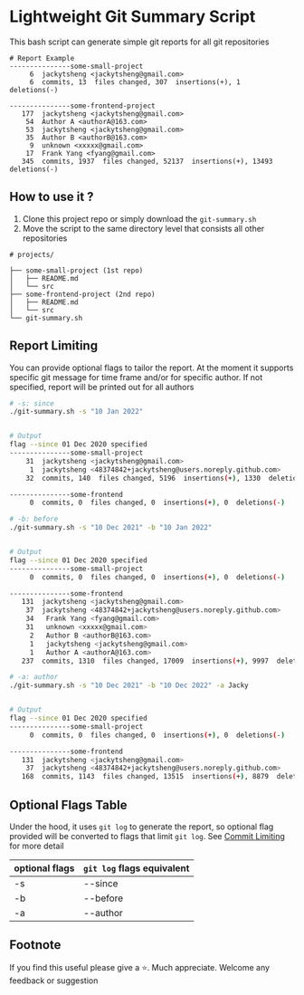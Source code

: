 # Lightweight Git Summary Script

This bash script can generate simple git reports for all git repositories


```
# Report Example
---------------some-small-project
     6  jackytsheng <jackytsheng@gmail.com>
     6  commits, 13  files changed, 307  insertions(+), 1  deletions(-)

---------------some-frontend-project
   177  jackytsheng <jackytsheng@gmail.com>
    54  Author A <authorA@163.com>
    53  jackytsheng <jackytsheng@gmail.com>
    35  Author B <authorB@163.com>
     9  unknown <xxxxx@gmail.com>
    17  Frank Yang <fyang@gmail.com>
   345  commits, 1937  files changed, 52137  insertions(+), 13493  deletions(-)
```

## How to use it ?

1. Clone this project repo or simply download the `git-summary.sh`
2. Move the script to the same directory level that consists all other repositories

```
# projects/

├── some-small-project (1st repo)
│   ├── README.md
│   └── src
├── some-frontend-project (2nd repo)
│   ├── README.md
│   └── src
└── git-summary.sh
```

## Report Limiting

You can provide optional flags to tailor the report. At the moment it supports specific git message for time frame and/or for specific author. If not specified, report will be printed out for all authors


```bash
# -s: since
./git-summary.sh -s "10 Jan 2022"


# Output
flag --since 01 Dec 2020 specified
---------------some-small-project
    31  jackytsheng <jackytsheng@gmail.com>
     1  jackytsheng <48374842+jackytsheng@users.noreply.github.com>
    32  commits, 140  files changed, 5196  insertions(+), 1330  deletions(-)

---------------some-frontend
     0  commits, 0  files changed, 0  insertions(+), 0  deletions(-)
```


```bash
# -b: before
./git-summary.sh -s "10 Dec 2021" -b "10 Jan 2022"


# Output
flag --since 01 Dec 2020 specified
---------------some-small-project
     0  commits, 0  files changed, 0  insertions(+), 0  deletions(-)

---------------some-frontend
   131  jackytsheng <jackytsheng@gmail.com>
    37  jackytsheng <48374842+jackytsheng@users.noreply.github.com>
    34   Frank Yang <fyang@gmail.com>
    31   unknown <xxxxx@gmail.com>
     2   Author B <authorB@163.com>
     1   jackytsheng <jackytsheng@gmail.com>
     1   Author A <authorA@163.com>
   237  commits, 1310  files changed, 17009  insertions(+), 9997  deletions(-)
```


```bash
# -a: author
./git-summary.sh -s "10 Dec 2021" -b "10 Dec 2022" -a Jacky


# Output
flag --since 01 Dec 2020 specified
---------------some-small-project
     0  commits, 0  files changed, 0  insertions(+), 0  deletions(-)

---------------some-frontend
   131  jackytsheng <jackytsheng@gmail.com>
    37  jackytsheng <48374842+jackytsheng@users.noreply.github.com>
   168  commits, 1143  files changed, 13515  insertions(+), 8879  deletions(-)
```

## Optional Flags Table

Under the hood, it uses `git log` to generate the report, so optional flag provided will be converted to flags that limit `git log`. See [Commit Limiting](https://git-scm.com/docs/git-log#_commit_limiting) for more detail

| optional flags | `git log` flags equivalent |
| -------------- | -------------------------- |
| -s             | --since                    |
| -b             | --before                   |
| -a             | --author                   |

## Footnote
If you find this useful please give a ⭐️. Much appreciate. Welcome any feedback or suggestion
